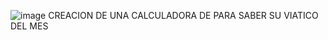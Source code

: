 ![image](https://github.com/CarlosGonzalez86/Web_Oficina-Seguridad/assets/130669871/34c59f0d-b668-49bf-8f89-86fe568b2abf)
CREACION DE UNA CALCULADORA DE PARA SABER SU VIATICO DEL MES
